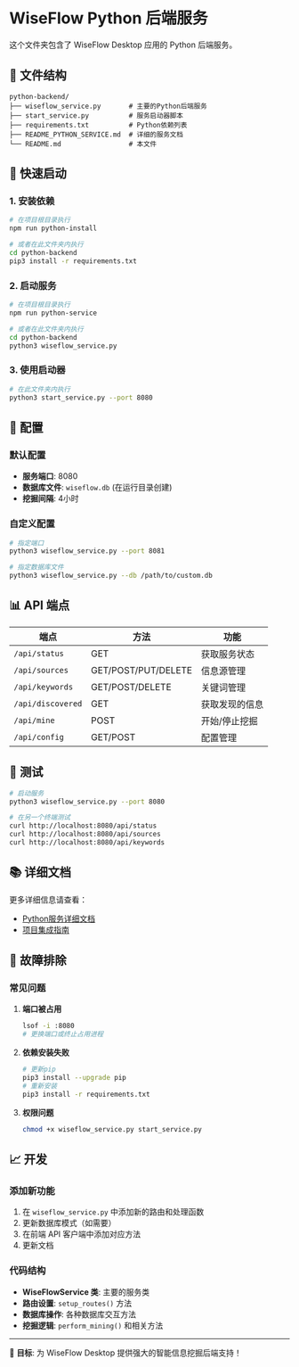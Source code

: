 # WiseFlow Python 后端服务

这个文件夹包含了 WiseFlow Desktop 应用的 Python 后端服务。

## 📁 文件结构

```
python-backend/
├── wiseflow_service.py       # 主要的Python后端服务
├── start_service.py          # 服务启动器脚本
├── requirements.txt          # Python依赖列表
├── README_PYTHON_SERVICE.md  # 详细的服务文档
└── README.md                 # 本文件
```

## 🚀 快速启动

### 1. 安装依赖

```bash
# 在项目根目录执行
npm run python-install

# 或者在此文件夹内执行
cd python-backend
pip3 install -r requirements.txt
```

### 2. 启动服务

```bash
# 在项目根目录执行
npm run python-service

# 或者在此文件夹内执行
cd python-backend
python3 wiseflow_service.py
```

### 3. 使用启动器

```bash
# 在此文件夹内执行
python3 start_service.py --port 8080
```

## 🔧 配置

### 默认配置
- **服务端口**: 8080
- **数据库文件**: `wiseflow.db` (在运行目录创建)
- **挖掘间隔**: 4小时

### 自定义配置
```bash
# 指定端口
python3 wiseflow_service.py --port 8081

# 指定数据库文件
python3 wiseflow_service.py --db /path/to/custom.db
```

## 📊 API 端点

| 端点 | 方法 | 功能 |
|------|------|------|
| `/api/status` | GET | 获取服务状态 |
| `/api/sources` | GET/POST/PUT/DELETE | 信息源管理 |
| `/api/keywords` | GET/POST/DELETE | 关键词管理 |
| `/api/discovered` | GET | 获取发现的信息 |
| `/api/mine` | POST | 开始/停止挖掘 |
| `/api/config` | GET/POST | 配置管理 |

## 🧪 测试

```bash
# 启动服务
python3 wiseflow_service.py --port 8080

# 在另一个终端测试
curl http://localhost:8080/api/status
curl http://localhost:8080/api/sources
curl http://localhost:8080/api/keywords
```

## 📚 详细文档

更多详细信息请查看：
- [Python服务详细文档](./README_PYTHON_SERVICE.md)
- [项目集成指南](../INTEGRATION_GUIDE.md)

## 🐛 故障排除

### 常见问题

1. **端口被占用**
   ```bash
   lsof -i :8080
   # 更换端口或终止占用进程
   ```

2. **依赖安装失败**
   ```bash
   # 更新pip
   pip3 install --upgrade pip
   # 重新安装
   pip3 install -r requirements.txt
   ```

3. **权限问题**
   ```bash
   chmod +x wiseflow_service.py start_service.py
   ```

## 📈 开发

### 添加新功能

1. 在 `wiseflow_service.py` 中添加新的路由和处理函数
2. 更新数据库模式（如需要）
3. 在前端 API 客户端中添加对应方法
4. 更新文档

### 代码结构

- **WiseFlowService 类**: 主要的服务类
- **路由设置**: `setup_routes()` 方法
- **数据库操作**: 各种数据库交互方法
- **挖掘逻辑**: `perform_mining()` 和相关方法

---

🎯 **目标**: 为 WiseFlow Desktop 提供强大的智能信息挖掘后端支持！